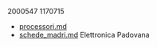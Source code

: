 2000547
1170715
* [processori.md](processori.md)
* [schede_madri.md](schede_madri.md)
Elettronica Padovana
